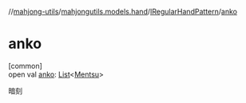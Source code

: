 //[mahjong-utils](../../../index.md)/[mahjongutils.models.hand](../index.md)/[IRegularHandPattern](index.md)/[anko](anko.md)

# anko

[common]\
open val [anko](anko.md): [List](https://kotlinlang.org/api/latest/jvm/stdlib/kotlin.collections/-list/index.html)&lt;[Mentsu](../../mahjongutils.models/-mentsu/index.md)&gt;

暗刻
